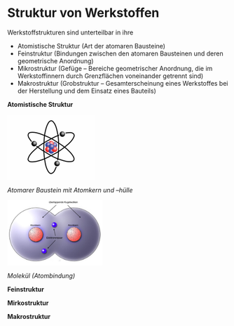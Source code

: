 # Struktur von Werkstoffen
Werkstoffstrukturen sind unterteilbar in ihre
- Atomistische Struktur (Art der atomaren Bausteine)
- Feinstruktur (Bindungen zwischen den atomaren Bausteinen und deren geometrische Anordnung)
- Mikrostruktur (Gefüge – Bereiche geometrischer Anordnung, die im Werkstoffinnern durch Grenzflächen voneinander getrennt sind)
- Makrostruktur (Grobstruktur – Gesamterscheinung eines Werkstoffes bei der Herstellung und dem Einsatz eines Bauteils)

**Atomistische Struktur**

<img src="../../Figures/Stylised_Lithium_Atom.svg_68.jpg" alt="_Atomarer Baustein mit Atomkern und –hülle_" style="height:150px;width:auto;vertical-align: top;background-color:transparent;">

_Atomarer Baustein mit Atomkern und –hülle_


<img src="../../Figures/Kovalent01.jpg" alt="Molekül (Atombindung)" style="height:150px;width:auto;vertical-align: top;background-color:transparent;">

_Molekül (Atombindung)_

**Feinstruktur**

**Mirkostruktur**


**Makrostruktur**